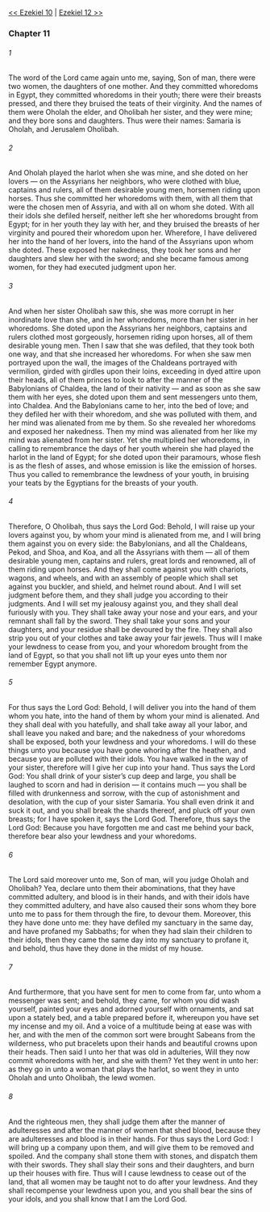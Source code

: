 [<< Ezekiel 10](Ezekiel%2010.md)  |  [Ezekiel 12 >>](Ezekiel%2012.md)

### Chapter 11
###### 1
The word of the Lord came again unto me, saying, Son of man, there were two women, the daughters of one mother. And they committed whoredoms in Egypt, they committed whoredoms in their youth; there were their breasts pressed, and there they bruised the teats of their virginity. And the names of them were Oholah the elder, and Oholibah her sister, and they were mine; and they bore sons and daughters. Thus were their names: Samaria is Oholah, and Jerusalem Oholibah.

###### 2
And Oholah played the harlot when she was mine, and she doted on her lovers — on the Assyrians her neighbors, who were clothed with blue, captains and rulers, all of them desirable young men, horsemen riding upon horses. Thus she committed her whoredoms with them, with all them that were the chosen men of Assyria, and with all on whom she doted. With all their idols she defiled herself, neither left she her whoredoms brought from Egypt; for in her youth they lay with her, and they bruised the breasts of her virginity and poured their whoredom upon her. Wherefore, I have delivered her into the hand of her lovers, into the hand of the Assyrians upon whom she doted. These exposed her nakedness, they took her sons and her daughters and slew her with the sword; and she became famous among women, for they had executed judgment upon her.

###### 3
And when her sister Oholibah saw this, she was more corrupt in her inordinate love than she, and in her whoredoms, more than her sister in her whoredoms. She doted upon the Assyrians her neighbors, captains and rulers clothed most gorgeously, horsemen riding upon horses, all of them desirable young men. Then I saw that she was defiled, that they took both one way, and that she increased her whoredoms. For when she saw men portrayed upon the wall, the images of the Chaldeans portrayed with vermilion, girded with girdles upon their loins, exceeding in dyed attire upon their heads, all of them princes to look to after the manner of the Babylonians of Chaldea, the land of their nativity — and as soon as she saw them with her eyes, she doted upon them and sent messengers unto them, into Chaldea. And the Babylonians came to her, into the bed of love; and they defiled her with their whoredom, and she was polluted with them, and her mind was alienated from me by them. So she revealed her whoredoms and exposed her nakedness. Then my mind was alienated from her like my mind was alienated from her sister. Yet she multiplied her whoredoms, in calling to remembrance the days of her youth wherein she had played the harlot in the land of Egypt; for she doted upon their paramours, whose flesh is as the flesh of asses, and whose emission is like the emission of horses. Thus you called to remembrance the lewdness of your youth, in bruising your teats by the Egyptians for the breasts of your youth.

###### 4
Therefore, O Oholibah, thus says the Lord God: Behold, I will raise up your lovers against you, by whom your mind is alienated from me, and I will bring them against you on every side: the Babylonians, and all the Chaldeans, Pekod, and Shoa, and Koa, and all the Assyrians with them — all of them desirable young men, captains and rulers, great lords and renowned, all of them riding upon horses. And they shall come against you with chariots, wagons, and wheels, and with an assembly of people which shall set against you buckler, and shield, and helmet round about. And I will set judgment before them, and they shall judge you according to their judgments. And I will set my jealousy against you, and they shall deal furiously with you. They shall take away your nose and your ears, and your remnant shall fall by the sword. They shall take your sons and your daughters, and your residue shall be devoured by the fire. They shall also strip you out of your clothes and take away your fair jewels. Thus will I make your lewdness to cease from you, and your whoredom brought from the land of Egypt, so that you shall not lift up your eyes unto them nor remember Egypt anymore.

###### 5
For thus says the Lord God: Behold, I will deliver you into the hand of them whom you hate, into the hand of them by whom your mind is alienated. And they shall deal with you hatefully, and shall take away all your labor, and shall leave you naked and bare; and the nakedness of your whoredoms shall be exposed, both your lewdness and your whoredoms. I will do these things unto you because you have gone whoring after the heathen, and because you are polluted with their idols. You have walked in the way of your sister, therefore will I give her cup into your hand. Thus says the Lord God: You shall drink of your sister’s cup deep and large, you shall be laughed to scorn and had in derision — it contains much — you shall be filled with drunkenness and sorrow, with the cup of astonishment and desolation, with the cup of your sister Samaria. You shall even drink it and suck it out, and you shall break the shards thereof, and pluck off your own breasts; for I have spoken it, says the Lord God. Therefore, thus says the Lord God: Because you have forgotten me and cast me behind your back, therefore bear also your lewdness and your whoredoms.

###### 6
The Lord said moreover unto me, Son of man, will you judge Oholah and Oholibah? Yea, declare unto them their abominations, that they have committed adultery, and blood is in their hands, and with their idols have they committed adultery, and have also caused their sons whom they bore unto me to pass for them through the fire, to devour them. Moreover, this they have done unto me: they have defiled my sanctuary in the same day, and have profaned my Sabbaths; for when they had slain their children to their idols, then they came the same day into my sanctuary to profane it, and behold, thus have they done in the midst of my house.

###### 7
And furthermore, that you have sent for men to come from far, unto whom a messenger was sent; and behold, they came, for whom you did wash yourself, painted your eyes and adorned yourself with ornaments, and sat upon a stately bed, and a table prepared before it, whereupon you have set my incense and my oil. And a voice of a multitude being at ease was with her, and with the men of the common sort were brought Sabeans from the wilderness, who put bracelets upon their hands and beautiful crowns upon their heads. Then said I unto her that was old in adulteries, Will they now commit whoredoms with her, and she with them? Yet they went in unto her: as they go in unto a woman that plays the harlot, so went they in unto Oholah and unto Oholibah, the lewd women.

###### 8
And the righteous men, they shall judge them after the manner of adulteresses and after the manner of women that shed blood, because they are adulteresses and blood is in their hands. For thus says the Lord God: I will bring up a company upon them, and will give them to be removed and spoiled. And the company shall stone them with stones, and dispatch them with their swords. They shall slay their sons and their daughters, and burn up their houses with fire. Thus will I cause lewdness to cease out of the land, that all women may be taught not to do after your lewdness. And they shall recompense your lewdness upon you, and you shall bear the sins of your idols, and you shall know that I am the Lord God.